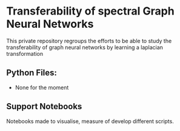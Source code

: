 # Transferability of spectral Graph Neural Networks 

This private repository regroups the efforts to be able to study the transferability of graph neural networks by learning a laplacian transformation

## Python Files:

* None for the moment

## Support Notebooks
Notebooks made to visualise, measure of develop different scripts.

